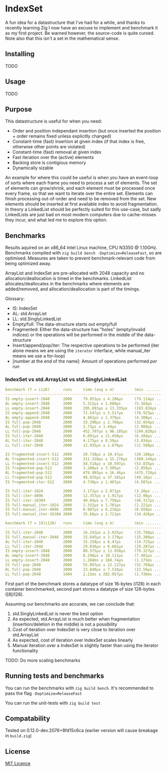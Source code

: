 # IndexSet

A fun idea for a datastructure that I've had for a while, and thanks to recently learning Zig I now have an excuse to implement and benchmark it
as my first project. Be warned however, the source-code is quite cursed. Note also that this isn't a set in the mathematical sense.

## Installing

TODO

## Usage

TODO

## Purpose

This datastructure is useful for when you need:
- Order and position independant insertion (but once inserted the position + order remains fixed unless explicitly changed)
- Constant-time (fast) insertion at given index (if that index is free, otherwise other points are violated)
- Constant-time (fast) removal at given index
- Fast iteration over the (active) elements
- Backing store is contigious memory
- Dynamically sizable

An example for where this could be useful is when you have an event-loop of sorts where each frame you need
to process a set of elements. The set of elements can grow/shrink, and each element must be processed once
every frame, so that we want to iterate over the entire set. Elements can finish processing out-of-order and
need to be removed from the set. New elements should be inserted at first available index to avoid fragmentation.
In theory a LinkedList should be perfectly suited for this use-case, but sadly LinkedLists are just
bad on most modern computers due to cache-misses they incur, and what led me to explore this option.

## Benchmarks

Results aquired on an x86_64 Intel Linux machine, CPU N3350 @ 1.10GHz.
Benchmarks compiled with `zig build bench -Doptimize=ReleaseFast`, so are optimised. Measures are taken to prevent benchmark-relevant
code from being optimized away.

ArrayList and IndexSet are pre-allocated with 2048 capacity and no allocation/deallocation is
timed in the benchmarks. LinkedList allocates/deallocates in the benchmarks where elements are added/removed,
and allocation/deallocation is part of the timings.

Glossary:
- IS: IndexSet
- AL: std.ArrayList
- LL: std.SinglyLinkedList
- Empty/full: The data-structure starts out empty/full
- Fragmented: Either the data-structure has "holes" (empty/invalid indices) or the operations will be performed in the middle of the data-structure
- Insert/append/pop/iter: The respective operations to be performed
  (iter alone means we are using the `iterator` interface, while manual_iter means we use a for-loop)
- [number at the end of the name]: Amount of operations performed *per run*

### IndexSet vs std.ArrayList vs std.SinglyLinkedList

```yaml
benchmark (T = i128)      runs     time (avg ± σ)         (min ............. max)      p75        p99        p995      
---------------------------------------------------------------------------------------------------------------------
IS empty-insert-2048      2000     79.953µs ± 4.286µs     (79.114µs ... 154.88µs)      79.193µs   101.435µs  104.585µs 
AL empty-insert-2048      2000     5.312µs ± 1.600µs      (5.164µs ... 40.977µs)       5.187µs    5.415µs    19.524µs  
LL empty-insert-2048      2000     205.693µs ± 13.335µs   (193.834µs ... 349.237µs)    205.381µs  261.307µs  267.109µs 
IS empty-append-2048      2000     71.547µs ± 3.517µs     (70.925µs ... 137.83µs)      70.972µs   91.838µs   93.947µs  
AL empty-append-2048      2000     4.462µs ± 1.378µs      (4.308µs ... 25.695µs)       4.326µs    4.517µs    19.796µs  
IS full-pop-2048          2000     33.290µs ± 2.766µs     (32.854µs ... 74.116µs)      32.868µs   52.405µs   54.392µs  
AL full-pop-2048          2000     3.73µs ± 1.44µs        (2.989µs ... 36.704µs)       3.6µs      3.166µs    3.220µs   
LL full-pop-2048          2000     452.707µs ± 96.185µs   (294.828µs ... 1.428ms)      464.397µs  866.164µs  888.512µs 
IS full-iter-2048         2000     6.891µs ± 21.450µs     (6.104µs ... 737.432µs)      6.127µs    6.424µs    13.40µs   
AL full-iter-2048         2000     4.175µs ± 8.59µs       (3.834µs ... 358.101µs)      3.887µs    4.59µs     19.48µs   
LL full-iter-2048         2000     12.935µs ± 1.676µs     (11.588µs ... 43.142µs)      12.793µs   13.453µs   28.651µs  

IS fragmented-insert-512  2000     20.738µs ± 10.47µs     (20.186µs ... 396.328µs)     20.223µs   25.796µs   41.884µs  
AL fragmented-insert-512  2000     311.310µs ± 15.276µs   (309.144µs ... 833.896µs)    309.165µs  351.300µs  361.148µs 
LL fragmented-insert-512  2000     58.518µs ± 10.597µs    (53.835µs ... 347.559µs)     57.906µs   96.908µs   107.997µs 
IS fragmented-pop-512     2000     3.208µs ± 3.505µs      (2.858µs ... 150.75µs)       3.66µs     3.233µs    7.709µs   
AL fragmented-pop-512     2000     479.985µs ± 16.46µs    (475.724µs ... 831.825µs)    475.993µs  526.309µs  540.753µs 
LL fragmented-pop-512     2000     98.835µs ± 37.181µs    (49.10µs ... 1.177ms)        110.327µs  168.737µs  209.150µs 
IS fragmented-iter-512    2000     4.730µs ± 1.407µs      (4.507µs ... 54.257µs)       4.718µs    4.734µs    4.758µs   

IS full-iter-1024         2000     3.172µs ± 2.871µs      (3.28µs ... 121.700µs)       3.41µs     3.179µs    6.268µs   
IS full-iter-4096         2000     12.357µs ± 1.917µs     (12.98µs ... 46.792µs)       12.161µs   17.549µs   28.349µs  
IS full-iter-16384        2000     49.84µs ± 7.758µs      (48.317µs ... 317.479µs)     48.512µs   66.654µs   69.284µs  
IS full-manual_iter-1024  2000     2.332µs ± 1.781µs      (2.221µs ... 52.934µs)       2.232µs    2.330µs    2.613µs   
IS full-manual_iter-4096  2000     8.987µs ± 6.216µs      (8.659µs ... 276.76µs)       8.698µs    12.359µs   24.303µs  
IS full-manual_iter-16384 2000     35.66µs ± 2.713µs      (34.426µs ... 87.405µs)      34.721µs   51.799µs   56.99µs   

benchmark (T = [8]i128)   runs     time (avg ± σ)         (min ............. max)      p75        p99        p995      
---------------------------------------------------------------------------------------------------------------------
IS full-iter-2048         2000     16.242µs ± 2.925µs     (15.768µs ... 75.662µs)      15.837µs   33.389µs   36.180µs  
IS full_manual-iter-2048  2000     15.645µs ± 3.179µs     (15.308µs ... 102.1µs)       15.353µs   24.774µs   35.108µs  
AL full-iter-2048         2000     15.158µs ± 6.47µs      (14.725µs ... 261.991µs)     14.780µs   30.625µs   35.590µs  
LL full-iter-2048         2000     29.836µs ± 6.682µs     (29.287µs ... 229.937µs)     29.300µs   45.418µs   50.890µs  
IS empty-insert-2048      2000     80.575µs ± 11.958µs    (79.327µs ... 421.358µs)     79.369µs   102.153µs  111.942µs 
AL empty-insert-2048      2000     8.298µs ± 10.112µs     (7.481µs ... 316.86µs)       7.719µs    14.240µs   30.236µs  
LL empty-insert-2048      2000     1.268ms ± 168.74µs     (1.175ms ... 5.216ms)        1.274ms    1.745ms    2.153ms   
IS full-pop-2048          2000     55.897µs ± 12.127µs    (52.768µs ... 266.494µs)     55.129µs   97.41µs    152.376µs 
AL full-pop-2048          2000     23.840µs ± 7.534µs     (23.56µs ... 267.312µs)      23.100µs   43.91µs    48.946µs  
LL full-pop-2048          1484     2.21ms ± 282.957µs     (1.736ms ... 3.323ms)        1.992ms    2.960ms    3.157ms
```

First part of the benchmark stores a datatype of size 16-bytes (i128) in each container benchmarked, second
part stores a datatype of size 128-bytes ([8]i128).

Assuming our benchmarks are accurate, we can conclude that:
1. std.SinglyLinkedList is never the best option
2. As expected, std.ArrayList is much better when fragmentation (insertion/deletion in the middle) is not a
   possibility
3. Cost of iteration over IndexSet is very close to iteration over std.ArrayList
4. As expected, cost of iteration over IndexSet scales linearly
5. Manual iteration over a IndexSet is slightly faster than using the iterator functionality

TODO: Do more scaling benchmarks

## Running tests and benchmarks

You can run the benchmarks with `zig build bench`. It's recommended to pass the flag `-Doptimize=ReleaseFast`

You can run the unit-tests with `zig build test`

## Compatability

Tested on 0.12.0-dev.2076+8fd15c6ca (earlier version will cause breakage in `build.zig`)

## License

[MIT Licence](LICENSE.txt)
